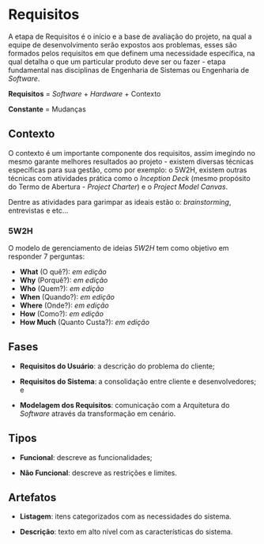 # Requisitos

A etapa de Requisitos é o início e a base de avaliação do projeto, na qual a equipe de desenvolvimento serão expostos aos problemas, esses são formados pelos requisitos em que definem uma necessidade específica, na qual detalha o que um particular produto deve ser ou fazer - etapa fundamental nas disciplinas de Engenharia de Sistemas ou Engenharia de _Software_.

**Requisitos** = _Software_ + _Hardware_ + Contexto

**Constante** = Mudanças

## Contexto

O contexto é um importante componente dos requisitos, assim imegindo no mesmo garante melhores resultados ao projeto - existem diversas técnicas específicas para sua gestão, como por exemplo: o 5W2H, existem outras técnicas com atividades prática como o _Inception Deck_ \(mesmo propósito do Termo de Abertura - _Project Charter_\) e o _Project Model Canvas_.

Dentre as atividades para garimpar as ideais estão o: _brainstorming_, entrevistas e etc...

### 5W2H

O modelo de gerenciamento de ideias _5W2H_ tem como objetivo em responder 7 perguntas:

* **What** \(O quê?\): _em edição_
* **Why** \(Porquê?\): _em edição_
* **Who** \(Quem?\): _em edição_
* **When** \(Quando?\): _em edição_
* **Where** \(Onde?\): _em edição_
* **How** \(Como?\): _em edição_
* **How Much** \(Quanto Custa?\): _em edição_

## Fases

* **Requisitos do Usuário**: a descrição do problema do cliente;

* **Requisitos do Sistema**: a consolidação entre cliente e desenvolvedores; e

* **Modelagem dos Requisitos**: comunicação com a Arquitetura do _Software_ através da transformação em cenário.


## Tipos

* **Funcional**: descreve as funcionalidades;

* **Não Funcional**: descreve as restrições e limites.


## Artefatos

* **Listagem**: itens categorizados com as necessidades do sistema.

* **Descrição**: texto em alto nível com as características do sistema.


